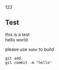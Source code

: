 123
## Test

this is a test<br>
hello world<br>

please use ``make`` to build

```
git add.
git commit -m "hello"
```
